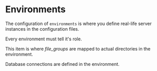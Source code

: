 <!--
id: environments
tags: ''
-->

# Environments

The configuration of `environments` is where you define real-life server instances in the configuration files.

Every environment must tell it's role.

This item is where _file_groups_ are mapped to actual directories in the environment.

Database connections are defined in the environment.



